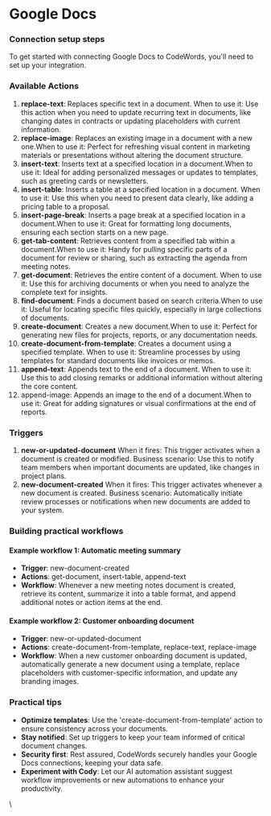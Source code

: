 # Google Docs

### Connection setup steps <a href="#connection-setup-steps" id="connection-setup-steps"></a>

To get started with connecting Google Docs to CodeWords, you'll need to set up your integration.

### Available Actions <a href="#actions" id="actions"></a>

1. **replace-text**: Replaces specific text in a document. When to use it: Use this action when you need to update recurring text in documents, like changing dates in contracts or updating placeholders with current information.
2. **replace-image**: Replaces an existing image in a document with a new one.When to use it: Perfect for refreshing visual content in marketing materials or presentations without altering the document structure.
3. **insert-text**: Inserts text at a specified location in a document.When to use it: Ideal for adding personalized messages or updates to templates, such as greeting cards or newsletters.
4. **insert-table**: Inserts a table at a specified location in a document. When to use it: Use this when you need to present data clearly, like adding a pricing table to a proposal.
5. **insert-page-break**: Inserts a page break at a specified location in a document.When to use it: Great for formatting long documents, ensuring each section starts on a new page.
6. **get-tab-content**: Retrieves content from a specified tab within a document.When to use it: Handy for pulling specific parts of a document for review or sharing, such as extracting the agenda from meeting notes.
7. **get-document**: Retrieves the entire content of a document. When to use it: Use this for archiving documents or when you need to analyze the complete text for insights.
8. **find-document**: Finds a document based on search criteria.When to use it: Useful for locating specific files quickly, especially in large collections of documents.
9. **create-document**: Creates a new document.When to use it: Perfect for generating new files for projects, reports, or any documentation needs.
10. **create-document-from-template**: Creates a document using a specified template. When to use it: Streamline processes by using templates for standard documents like invoices or memos.
11. **append-text**: Appends text to the end of a document. When to use it: Use this to add closing remarks or additional information without altering the core content.
12. append-image: Appends an image to the end of a document.When to use it: Great for adding signatures or visual confirmations at the end of reports.

### Triggers <a href="#triggers" id="triggers"></a>

1. **new-or-updated-document** When it fires: This trigger activates when a document is created or modified. Business scenario: Use this to notify team members when important documents are updated, like changes in project plans.
2. **new-document-created** When it fires: This trigger activates whenever a new document is created. Business scenario: Automatically initiate review processes or notifications when new documents are added to your system.

### Building practical workflows <a href="#building-practical-workflows" id="building-practical-workflows"></a>

#### Example workflow 1: Automatic meeting summary <a href="#example-workflow-1-automatic-meeting-summary" id="example-workflow-1-automatic-meeting-summary"></a>

* **Trigger**: new-document-created
* **Actions**: get-document, insert-table, append-text
* **Workflow**: Whenever a new meeting notes document is created, retrieve its content, summarize it into a table format, and append additional notes or action items at the end.

#### Example workflow 2: Customer onboarding document <a href="#example-workflow-2-customer-onboarding-document" id="example-workflow-2-customer-onboarding-document"></a>

* **Trigger**: new-or-updated-document
* **Actions**: create-document-from-template, replace-text, replace-image
* **Workflow**: When a new customer onboarding document is updated, automatically generate a new document using a template, replace placeholders with customer-specific information, and update any branding images.

### Practical tips <a href="#practical-tips" id="practical-tips"></a>

* **Optimize templates**: Use the 'create-document-from-template' action to ensure consistency across your documents.
* **Stay notified**: Set up triggers to keep your team informed of critical document changes.
* **Security first**: Rest assured, CodeWords securely handles your Google Docs connections, keeping your data safe.
* **Experiment with Cody**: Let our AI automation assistant suggest workflow improvements or new automations to enhance your productivity.

\
